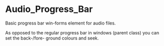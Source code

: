 # Audio_Progress_Bar
Basic progress bar win-forms element for audio files.

As opposed to the regular progress bar in windows (parent class) you can set the back-/fore- ground colours and seek.
